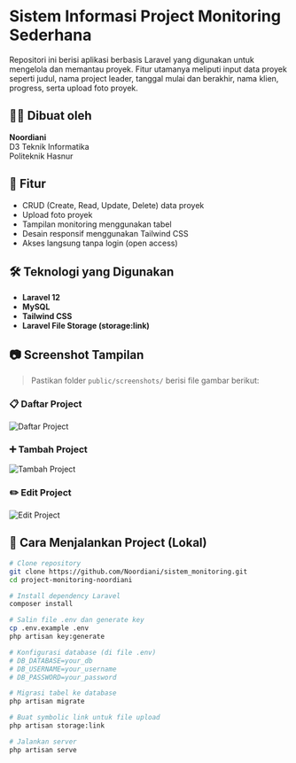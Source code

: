 

# Sistem Informasi Project Monitoring Sederhana

Repositori ini berisi aplikasi berbasis Laravel yang digunakan untuk mengelola dan memantau proyek. Fitur utamanya meliputi input data proyek seperti judul, nama project leader, tanggal mulai dan berakhir, nama klien, progress, serta upload foto proyek.

## 👩‍💻 Dibuat oleh

**Noordiani**  
D3 Teknik Informatika  
Politeknik Hasnur  

## 📌 Fitur
- CRUD (Create, Read, Update, Delete) data proyek
- Upload foto proyek
- Tampilan monitoring menggunakan tabel
- Desain responsif menggunakan Tailwind CSS
- Akses langsung tanpa login (open access)

## 🛠️ Teknologi yang Digunakan
- **Laravel 12**
- **MySQL**
- **Tailwind CSS**
- **Laravel File Storage (storage:link)**

## 📷 Screenshot Tampilan

> Pastikan folder `public/screenshots/` berisi file gambar berikut:

### 📋 Daftar Project
![Daftar Project](screenshots/daftar_project.png)

### ➕ Tambah Project
![Tambah Project](screenshots/tambah_project.png)

### ✏️ Edit Project
![Edit Project](screenshots/edit_project.png)

## 🚀 Cara Menjalankan Project (Lokal)

```bash
# Clone repository
git clone https://github.com/Noordiani/sistem_monitoring.git
cd project-monitoring-noordiani

# Install dependency Laravel
composer install

# Salin file .env dan generate key
cp .env.example .env
php artisan key:generate

# Konfigurasi database (di file .env)
# DB_DATABASE=your_db
# DB_USERNAME=your_username
# DB_PASSWORD=your_password

# Migrasi tabel ke database
php artisan migrate

# Buat symbolic link untuk file upload
php artisan storage:link

# Jalankan server
php artisan serve

